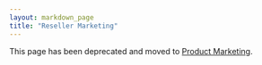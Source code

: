 ```yaml
---
layout: markdown_page
title: "Reseller Marketing"
---
```


This page has been deprecated and moved to [Product Marketing](https://github.com/isamu-isozaki/teamai_test/tree/master/marketing/product-marketing/index.html.md/index.html.md).

